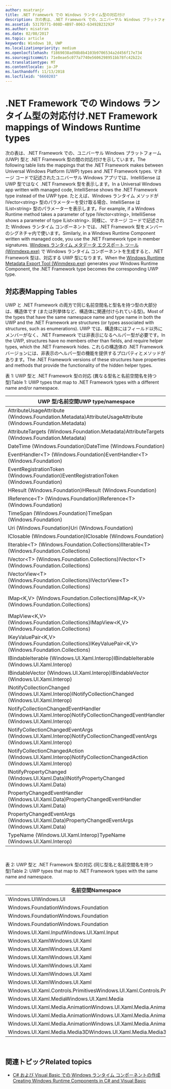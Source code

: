 ```yaml
---
author: msatranjr
title: .NET Framework での Windows ランタイム型の対応付け
description: 次の表は、.NET Framework での、ユニバーサル Windows プラットフォーム (UWP) 型と .NET Framework 型の間の対応付けを示しています。
ms.assetid: 5317D771-808D-4B97-8063-63492B23292F
ms.author: misatran
ms.date: 02/08/2017
ms.topic: article
keywords: Windows 10, UWP
ms.localizationpriority: medium
ms.openlocfilehash: f1869038ad98b8b4103b9706534a2d456f17e734
ms.sourcegitcommit: 71e8eae5c077a7740e5606298951bb78fc42b22c
ms.translationtype: MT
ms.contentlocale: ja-JP
ms.lasthandoff: 11/13/2018
ms.locfileid: "6660203"
---
```

# <a name="net-framework-mappings-of-windows-runtime-types"></a><span data-ttu-id="df3f9-104">.NET Framework での Windows ランタイム型の対応付け</span><span class="sxs-lookup"><span data-stu-id="df3f9-104">.NET Framework mappings of Windows Runtime types</span></span>



<span data-ttu-id="df3f9-105">次の表は、.NET Framework での、ユニバーサル Windows プラットフォーム (UWP) 型と .NET Framework 型の間の対応付けを示しています。</span><span class="sxs-lookup"><span data-stu-id="df3f9-105">The following table lists the mappings that the .NET Framework makes between Universal Windows Platform (UWP) types and .NET Framework types.</span></span> <span data-ttu-id="df3f9-106">マネージ コードで記述されたユニバーサル Windows アプリでは、IntelliSense は UWP 型ではなく .NET Framework 型を表示します。</span><span class="sxs-lookup"><span data-stu-id="df3f9-106">In a Universal Windows app written with managed code, IntelliSense shows the .NET Framework type instead of the UWP type.</span></span> <span data-ttu-id="df3f9-107">たとえば、Windows ランタイム メソッドが IVector&lt;string&gt; 型のパラメーターを受け取る場合、IntelliSense は IList&lt;string&gt; 型のパラメーターを表示します。</span><span class="sxs-lookup"><span data-stu-id="df3f9-107">For example, if a Windows Runtime method takes a parameter of type IVector&lt;string&gt;, IntelliSense shows a parameter of type IList&lt;string&gt;.</span></span> <span data-ttu-id="df3f9-108">同様に、マネージ コードで記述された Windows ランタイム コンポーネントでは、.NET Framework 型をメンバーのシグネチャ内で使います。</span><span class="sxs-lookup"><span data-stu-id="df3f9-108">Similarly, in a Windows Runtime Component written with managed code, you use the .NET Framework type in member signatures.</span></span> <span data-ttu-id="df3f9-109">[Windows ランタイム メタデータ エクスポート ツール (Winmdexp.exe)](https://msdn.microsoft.com/library/hh925576.aspx) で Windows ランタイム コンポーネントを生成すると、.NET Framework 型は、対応する UWP 型になります。</span><span class="sxs-lookup"><span data-stu-id="df3f9-109">When the [Windows Runtime Metadata Export Tool (Winmdexp.exe)](https://msdn.microsoft.com/library/hh925576.aspx) generates your Windows Runtime Component, the .NET Framework type becomes the corresponding UWP type.</span></span>

## <a name="mapping-tables"></a><span data-ttu-id="df3f9-110">対応表</span><span class="sxs-lookup"><span data-stu-id="df3f9-110">Mapping Tables</span></span>


<span data-ttu-id="df3f9-111">UWP と .NET Framework の両方で同じ名前空間名と型名を持つ型の大部分は、構造体です (または列挙体など、構造体に関連付けられている型)。</span><span class="sxs-lookup"><span data-stu-id="df3f9-111">Most of the types that have the same namespace name and type name in both the UWP and the .NET Framework are structures (or types associated with structures, such as enumerations).</span></span> <span data-ttu-id="df3f9-112">UWP では、構造体にはフィールド以外にメンバーがなく、.NET Framework では非表示になるヘルパー型が必要です。</span><span class="sxs-lookup"><span data-stu-id="df3f9-112">In the UWP, structures have no members other than fields, and require helper types, which the .NET Framework hides.</span></span> <span data-ttu-id="df3f9-113">これらの構造体の .NET Framework バージョンには、非表示のヘルパー型の機能を提供するプロパティとメソッドがあります。</span><span class="sxs-lookup"><span data-stu-id="df3f9-113">The .NET Framework versions of these structures have properties and methods that provide the functionality of the hidden helper types.</span></span>

<span data-ttu-id="df3f9-114">表 1: UWP 型と .NET Framework 型の対応 (異なる型名と名前空間名を持つ型)</span><span class="sxs-lookup"><span data-stu-id="df3f9-114">Table 1: UWP types that map to .NET Framework types with a different name and/or namespace.</span></span>

| <span data-ttu-id="df3f9-115">UWP 型/名前空間</span><span class="sxs-lookup"><span data-stu-id="df3f9-115">UWP type/namespace</span></span>                                            | <span data-ttu-id="df3f9-116">.NET Framework 型/名前空間</span><span class="sxs-lookup"><span data-stu-id="df3f9-116">.NET Framework type/namespace</span></span>                                          | <span data-ttu-id="df3f9-117">.NET Framework アセンブリ</span><span class="sxs-lookup"><span data-stu-id="df3f9-117">.NET Framework assembly</span></span>                           |
|---------------------------------------------------------------|------------------------------------------------------------------------|---------------------------------------------------|
| <span data-ttu-id="df3f9-118">AttributeUsageAttribute (Windows.Foundation.Metadata)</span><span class="sxs-lookup"><span data-stu-id="df3f9-118">AttributeUsageAttribute (Windows.Foundation.Metadata)</span></span>         | <span data-ttu-id="df3f9-119">AttributeUsageAttribute (System)</span><span class="sxs-lookup"><span data-stu-id="df3f9-119">AttributeUsageAttribute (System)</span></span>                                       | <span data-ttu-id="df3f9-120">System.Runtime.dll</span><span class="sxs-lookup"><span data-stu-id="df3f9-120">System.Runtime.dll</span></span>                                |
| <span data-ttu-id="df3f9-121">AttributeTargets (Windows.Foundation.Metadata)</span><span class="sxs-lookup"><span data-stu-id="df3f9-121">AttributeTargets (Windows.Foundation.Metadata)</span></span>                | <span data-ttu-id="df3f9-122">AttributeTargets (System)</span><span class="sxs-lookup"><span data-stu-id="df3f9-122">AttributeTargets (System)</span></span>                                              | <span data-ttu-id="df3f9-123">System.Runtime.dll</span><span class="sxs-lookup"><span data-stu-id="df3f9-123">System.Runtime.dll</span></span>                                |
| <span data-ttu-id="df3f9-124">DateTime (Windows.Foundation)</span><span class="sxs-lookup"><span data-stu-id="df3f9-124">DateTime (Windows.Foundation)</span></span>                                 | <span data-ttu-id="df3f9-125">DateTimeOffset (System)</span><span class="sxs-lookup"><span data-stu-id="df3f9-125">DateTimeOffset (System)</span></span>                                                | <span data-ttu-id="df3f9-126">System.Runtime.dll</span><span class="sxs-lookup"><span data-stu-id="df3f9-126">System.Runtime.dll</span></span>                                |
| <span data-ttu-id="df3f9-127">EventHandler&lt;T&gt; (Windows.Foundation)</span><span class="sxs-lookup"><span data-stu-id="df3f9-127">EventHandler&lt;T&gt; (Windows.Foundation)</span></span>                    | <span data-ttu-id="df3f9-128">EventHandler&lt;T&gt; (System)</span><span class="sxs-lookup"><span data-stu-id="df3f9-128">EventHandler&lt;T&gt; (System)</span></span>                                         | <span data-ttu-id="df3f9-129">System.Runtime.dll</span><span class="sxs-lookup"><span data-stu-id="df3f9-129">System.Runtime.dll</span></span>                                |
| <span data-ttu-id="df3f9-130">EventRegistrationToken (Windows.Foundation)</span><span class="sxs-lookup"><span data-stu-id="df3f9-130">EventRegistrationToken (Windows.Foundation)</span></span>                   | <span data-ttu-id="df3f9-131">EventRegistrationToken (System.Runtime.InteropServices.WindowsRuntime)</span><span class="sxs-lookup"><span data-stu-id="df3f9-131">EventRegistrationToken (System.Runtime.InteropServices.WindowsRuntime)</span></span> | <span data-ttu-id="df3f9-132">System.Runtime.InteropServices.WindowsRuntime.dll</span><span class="sxs-lookup"><span data-stu-id="df3f9-132">System.Runtime.InteropServices.WindowsRuntime.dll</span></span> |
| <span data-ttu-id="df3f9-133">HResult (Windows.Foundation)</span><span class="sxs-lookup"><span data-stu-id="df3f9-133">HResult (Windows.Foundation)</span></span>                                  | <span data-ttu-id="df3f9-134">Exception (System)</span><span class="sxs-lookup"><span data-stu-id="df3f9-134">Exception (System)</span></span>                                                     | <span data-ttu-id="df3f9-135">System.Runtime.dll</span><span class="sxs-lookup"><span data-stu-id="df3f9-135">System.Runtime.dll</span></span>                                |
| <span data-ttu-id="df3f9-136">IReference&lt;T&gt; (Windows.Foundation)</span><span class="sxs-lookup"><span data-stu-id="df3f9-136">IReference&lt;T&gt; (Windows.Foundation)</span></span>                      | <span data-ttu-id="df3f9-137">Nullable&lt;T&gt; (System)</span><span class="sxs-lookup"><span data-stu-id="df3f9-137">Nullable&lt;T&gt; (System)</span></span>                                             | <span data-ttu-id="df3f9-138">System.Runtime.dll</span><span class="sxs-lookup"><span data-stu-id="df3f9-138">System.Runtime.dll</span></span>                                |
| <span data-ttu-id="df3f9-139">TimeSpan (Windows.Foundation)</span><span class="sxs-lookup"><span data-stu-id="df3f9-139">TimeSpan (Windows.Foundation)</span></span>                                 | <span data-ttu-id="df3f9-140">TimeSpan (System)</span><span class="sxs-lookup"><span data-stu-id="df3f9-140">TimeSpan (System)</span></span>                                                      | <span data-ttu-id="df3f9-141">System.Runtime.dll</span><span class="sxs-lookup"><span data-stu-id="df3f9-141">System.Runtime.dll</span></span>                                |
| <span data-ttu-id="df3f9-142">Uri (Windows.Foundation)</span><span class="sxs-lookup"><span data-stu-id="df3f9-142">Uri (Windows.Foundation)</span></span>                                      | <span data-ttu-id="df3f9-143">Uri (System)</span><span class="sxs-lookup"><span data-stu-id="df3f9-143">Uri (System)</span></span>                                                           | <span data-ttu-id="df3f9-144">System.Runtime.dll</span><span class="sxs-lookup"><span data-stu-id="df3f9-144">System.Runtime.dll</span></span>                                |
| <span data-ttu-id="df3f9-145">IClosable (Windows.Foundation)</span><span class="sxs-lookup"><span data-stu-id="df3f9-145">IClosable (Windows.Foundation)</span></span>                                | <span data-ttu-id="df3f9-146">IDisposable (System)</span><span class="sxs-lookup"><span data-stu-id="df3f9-146">IDisposable (System)</span></span>                                                   | <span data-ttu-id="df3f9-147">System.Runtime.dll</span><span class="sxs-lookup"><span data-stu-id="df3f9-147">System.Runtime.dll</span></span>                                |
| <span data-ttu-id="df3f9-148">IIterable&lt;T&gt; (Windows.Foundation.Collections)</span><span class="sxs-lookup"><span data-stu-id="df3f9-148">IIterable&lt;T&gt; (Windows.Foundation.Collections)</span></span>           | <span data-ttu-id="df3f9-149">IEnumerable&lt;T&gt; (System.Collections.Generic)</span><span class="sxs-lookup"><span data-stu-id="df3f9-149">IEnumerable&lt;T&gt; (System.Collections.Generic)</span></span>                      | <span data-ttu-id="df3f9-150">System.Runtime.dll</span><span class="sxs-lookup"><span data-stu-id="df3f9-150">System.Runtime.dll</span></span>                                |
| <span data-ttu-id="df3f9-151">IVector&lt;T&gt; (Windows.Foundation.Collections)</span><span class="sxs-lookup"><span data-stu-id="df3f9-151">IVector&lt;T&gt; (Windows.Foundation.Collections)</span></span>             | <span data-ttu-id="df3f9-152">IList&lt;T&gt; (System.Collections.Generic)</span><span class="sxs-lookup"><span data-stu-id="df3f9-152">IList&lt;T&gt; (System.Collections.Generic)</span></span>                            | <span data-ttu-id="df3f9-153">System.Runtime.dll</span><span class="sxs-lookup"><span data-stu-id="df3f9-153">System.Runtime.dll</span></span>                                |
| <span data-ttu-id="df3f9-154">IVectorView&lt;T&gt; (Windows.Foundation.Collections)</span><span class="sxs-lookup"><span data-stu-id="df3f9-154">IVectorView&lt;T&gt; (Windows.Foundation.Collections)</span></span>         | <span data-ttu-id="df3f9-155">IReadOnlyList&lt;T&gt; (System.Collections.Generic)</span><span class="sxs-lookup"><span data-stu-id="df3f9-155">IReadOnlyList&lt;T&gt; (System.Collections.Generic)</span></span>                    | <span data-ttu-id="df3f9-156">System.Runtime.dll</span><span class="sxs-lookup"><span data-stu-id="df3f9-156">System.Runtime.dll</span></span>                                |
| <span data-ttu-id="df3f9-157">IMap&lt;K,V&gt; (Windows.Foundation.Collections)</span><span class="sxs-lookup"><span data-stu-id="df3f9-157">IMap&lt;K,V&gt; (Windows.Foundation.Collections)</span></span>              | <span data-ttu-id="df3f9-158">IDictionary&lt;TKey,TValue&gt; (System.Collections.Generic)</span><span class="sxs-lookup"><span data-stu-id="df3f9-158">IDictionary&lt;TKey,TValue&gt; (System.Collections.Generic)</span></span>            | <span data-ttu-id="df3f9-159">System.Runtime.dll</span><span class="sxs-lookup"><span data-stu-id="df3f9-159">System.Runtime.dll</span></span>                                |
| <span data-ttu-id="df3f9-160">IMapView&lt;K,V&gt; (Windows.Foundation.Collections)</span><span class="sxs-lookup"><span data-stu-id="df3f9-160">IMapView&lt;K,V&gt; (Windows.Foundation.Collections)</span></span>          | <span data-ttu-id="df3f9-161">IReadOnlyDictionary&lt;TKey,TValue&gt; (System.Collections.Generic)</span><span class="sxs-lookup"><span data-stu-id="df3f9-161">IReadOnlyDictionary&lt;TKey,TValue&gt; (System.Collections.Generic)</span></span>    | <span data-ttu-id="df3f9-162">System.Runtime.dll</span><span class="sxs-lookup"><span data-stu-id="df3f9-162">System.Runtime.dll</span></span>                                |
| <span data-ttu-id="df3f9-163">IKeyValuePair&lt;K,V&gt; (Windows.Foundation.Collections)</span><span class="sxs-lookup"><span data-stu-id="df3f9-163">IKeyValuePair&lt;K,V&gt; (Windows.Foundation.Collections)</span></span>     | <span data-ttu-id="df3f9-164">KeyValuePair&lt;TKey,TValue&gt; (System.Collections.Generic)</span><span class="sxs-lookup"><span data-stu-id="df3f9-164">KeyValuePair&lt;TKey,TValue&gt; (System.Collections.Generic)</span></span>           | <span data-ttu-id="df3f9-165">System.Runtime.dll</span><span class="sxs-lookup"><span data-stu-id="df3f9-165">System.Runtime.dll</span></span>                                |
| <span data-ttu-id="df3f9-166">IBindableIterable (Windows.UI.Xaml.Interop)</span><span class="sxs-lookup"><span data-stu-id="df3f9-166">IBindableIterable (Windows.UI.Xaml.Interop)</span></span>                   | <span data-ttu-id="df3f9-167">IEnumerable (System.Collections)</span><span class="sxs-lookup"><span data-stu-id="df3f9-167">IEnumerable (System.Collections)</span></span>                                       | <span data-ttu-id="df3f9-168">System.Runtime.dll</span><span class="sxs-lookup"><span data-stu-id="df3f9-168">System.Runtime.dll</span></span>                                |
| <span data-ttu-id="df3f9-169">IBindableVector (Windows.UI.Xaml.Interop)</span><span class="sxs-lookup"><span data-stu-id="df3f9-169">IBindableVector (Windows.UI.Xaml.Interop)</span></span>                     | <span data-ttu-id="df3f9-170">IList (System.Collections)</span><span class="sxs-lookup"><span data-stu-id="df3f9-170">IList (System.Collections)</span></span>                                             | <span data-ttu-id="df3f9-171">System.Runtime.dll</span><span class="sxs-lookup"><span data-stu-id="df3f9-171">System.Runtime.dll</span></span>                                |
| <span data-ttu-id="df3f9-172">INotifyCollectionChanged (Windows.UI.Xaml.Interop)</span><span class="sxs-lookup"><span data-stu-id="df3f9-172">INotifyCollectionChanged (Windows.UI.Xaml.Interop)</span></span>            | <span data-ttu-id="df3f9-173">INotifyCollectionChanged (System.Collections.Specialized)</span><span class="sxs-lookup"><span data-stu-id="df3f9-173">INotifyCollectionChanged (System.Collections.Specialized)</span></span>              | <span data-ttu-id="df3f9-174">System.ObjectModel.dll</span><span class="sxs-lookup"><span data-stu-id="df3f9-174">System.ObjectModel.dll</span></span>                            |
| <span data-ttu-id="df3f9-175">NotifyCollectionChangedEventHandler (Windows.UI.Xaml.Interop)</span><span class="sxs-lookup"><span data-stu-id="df3f9-175">NotifyCollectionChangedEventHandler (Windows.UI.Xaml.Interop)</span></span> | <span data-ttu-id="df3f9-176">NotifyCollectionChangedEventHandler (System.Collections.Specialized)</span><span class="sxs-lookup"><span data-stu-id="df3f9-176">NotifyCollectionChangedEventHandler (System.Collections.Specialized)</span></span>   | <span data-ttu-id="df3f9-177">System.ObjectModel.dll</span><span class="sxs-lookup"><span data-stu-id="df3f9-177">System.ObjectModel.dll</span></span>                            |
| <span data-ttu-id="df3f9-178">NotifyCollectionChangedEventArgs (Windows.UI.Xaml.Interop)</span><span class="sxs-lookup"><span data-stu-id="df3f9-178">NotifyCollectionChangedEventArgs (Windows.UI.Xaml.Interop)</span></span>    | <span data-ttu-id="df3f9-179">NotifyCollectionChangedEventArgs (System.Collections.Specialized)</span><span class="sxs-lookup"><span data-stu-id="df3f9-179">NotifyCollectionChangedEventArgs (System.Collections.Specialized)</span></span>      | <span data-ttu-id="df3f9-180">System.ObjectModel.dll</span><span class="sxs-lookup"><span data-stu-id="df3f9-180">System.ObjectModel.dll</span></span>                            |
| <span data-ttu-id="df3f9-181">NotifyCollectionChangedAction (Windows.UI.Xaml.Interop)</span><span class="sxs-lookup"><span data-stu-id="df3f9-181">NotifyCollectionChangedAction (Windows.UI.Xaml.Interop)</span></span>       | <span data-ttu-id="df3f9-182">NotifyCollectionChangedAction (System.Collections.Specialized)</span><span class="sxs-lookup"><span data-stu-id="df3f9-182">NotifyCollectionChangedAction (System.Collections.Specialized)</span></span>         | <span data-ttu-id="df3f9-183">System.ObjectModel.dll</span><span class="sxs-lookup"><span data-stu-id="df3f9-183">System.ObjectModel.dll</span></span>                            |
| <span data-ttu-id="df3f9-184">INotifyPropertyChanged (Windows.UI.Xaml.Data)</span><span class="sxs-lookup"><span data-stu-id="df3f9-184">INotifyPropertyChanged (Windows.UI.Xaml.Data)</span></span>                 | <span data-ttu-id="df3f9-185">INotifyPropertyChanged (System.ComponentModel)</span><span class="sxs-lookup"><span data-stu-id="df3f9-185">INotifyPropertyChanged (System.ComponentModel)</span></span>                         | <span data-ttu-id="df3f9-186">System.ObjectModel.dll</span><span class="sxs-lookup"><span data-stu-id="df3f9-186">System.ObjectModel.dll</span></span>                            |
| <span data-ttu-id="df3f9-187">PropertyChangedEventHandler (Windows.UI.Xaml.Data)</span><span class="sxs-lookup"><span data-stu-id="df3f9-187">PropertyChangedEventHandler (Windows.UI.Xaml.Data)</span></span>            | <span data-ttu-id="df3f9-188">PropertyChangedEventHandler (System.ComponentModel)</span><span class="sxs-lookup"><span data-stu-id="df3f9-188">PropertyChangedEventHandler (System.ComponentModel)</span></span>                    | <span data-ttu-id="df3f9-189">System.ObjectModel.dll</span><span class="sxs-lookup"><span data-stu-id="df3f9-189">System.ObjectModel.dll</span></span>                            |
| <span data-ttu-id="df3f9-190">PropertyChangedEventArgs (Windows.UI.Xaml.Data)</span><span class="sxs-lookup"><span data-stu-id="df3f9-190">PropertyChangedEventArgs (Windows.UI.Xaml.Data)</span></span>               | <span data-ttu-id="df3f9-191">PropertyChangedEventArgs (System.ComponentModel)</span><span class="sxs-lookup"><span data-stu-id="df3f9-191">PropertyChangedEventArgs (System.ComponentModel)</span></span>                       | <span data-ttu-id="df3f9-192">System.ObjectModel.dll</span><span class="sxs-lookup"><span data-stu-id="df3f9-192">System.ObjectModel.dll</span></span>                            |
| <span data-ttu-id="df3f9-193">TypeName (Windows.UI.Xaml.Interop)</span><span class="sxs-lookup"><span data-stu-id="df3f9-193">TypeName (Windows.UI.Xaml.Interop)</span></span>                            | <span data-ttu-id="df3f9-194">Type (System)</span><span class="sxs-lookup"><span data-stu-id="df3f9-194">Type (System)</span></span>                                                          | <span data-ttu-id="df3f9-195">System.Runtime.dll</span><span class="sxs-lookup"><span data-stu-id="df3f9-195">System.Runtime.dll</span></span>                                |

 

<span data-ttu-id="df3f9-196">表 2: UWP 型と .NET Framework 型の対応 (同じ型名と名前空間名を持つ型)</span><span class="sxs-lookup"><span data-stu-id="df3f9-196">Table 2: UWP types that map to .NET Framework types with the same name and namespace.</span></span>

| <span data-ttu-id="df3f9-197">名前空間</span><span class="sxs-lookup"><span data-stu-id="df3f9-197">Namespace</span></span>                           | <span data-ttu-id="df3f9-198">型</span><span class="sxs-lookup"><span data-stu-id="df3f9-198">Type</span></span>               | <span data-ttu-id="df3f9-199">.NET Framework アセンブリ</span><span class="sxs-lookup"><span data-stu-id="df3f9-199">.NET Framework assembly</span></span>                   |
|-------------------------------------|--------------------|-------------------------------------------|
| <span data-ttu-id="df3f9-200">Windows.UI</span><span class="sxs-lookup"><span data-stu-id="df3f9-200">Windows.UI</span></span>                          | <span data-ttu-id="df3f9-201">Color</span><span class="sxs-lookup"><span data-stu-id="df3f9-201">Color</span></span>              | <span data-ttu-id="df3f9-202">System.Runtime.WindowsRuntime.dll</span><span class="sxs-lookup"><span data-stu-id="df3f9-202">System.Runtime.WindowsRuntime.dll</span></span>         |
| <span data-ttu-id="df3f9-203">Windows.Foundation</span><span class="sxs-lookup"><span data-stu-id="df3f9-203">Windows.Foundation</span></span>                  | <span data-ttu-id="df3f9-204">Point</span><span class="sxs-lookup"><span data-stu-id="df3f9-204">Point</span></span>              | <span data-ttu-id="df3f9-205">System.Runtime.WindowsRuntime.dll</span><span class="sxs-lookup"><span data-stu-id="df3f9-205">System.Runtime.WindowsRuntime.dll</span></span>         |
| <span data-ttu-id="df3f9-206">Windows.Foundation</span><span class="sxs-lookup"><span data-stu-id="df3f9-206">Windows.Foundation</span></span>                  | <span data-ttu-id="df3f9-207">Rect</span><span class="sxs-lookup"><span data-stu-id="df3f9-207">Rect</span></span>               | <span data-ttu-id="df3f9-208">System.Runtime.WindowsRuntime.dll</span><span class="sxs-lookup"><span data-stu-id="df3f9-208">System.Runtime.WindowsRuntime.dll</span></span>         |
| <span data-ttu-id="df3f9-209">Windows.Foundation</span><span class="sxs-lookup"><span data-stu-id="df3f9-209">Windows.Foundation</span></span>                  | <span data-ttu-id="df3f9-210">Size</span><span class="sxs-lookup"><span data-stu-id="df3f9-210">Size</span></span>               | <span data-ttu-id="df3f9-211">System.Runtime.WindowsRuntime.dll</span><span class="sxs-lookup"><span data-stu-id="df3f9-211">System.Runtime.WindowsRuntime.dll</span></span>         |
| <span data-ttu-id="df3f9-212">Windows.UI.Xaml.Input</span><span class="sxs-lookup"><span data-stu-id="df3f9-212">Windows.UI.Xaml.Input</span></span>               | <span data-ttu-id="df3f9-213">ICommand</span><span class="sxs-lookup"><span data-stu-id="df3f9-213">ICommand</span></span>           | <span data-ttu-id="df3f9-214">System.ObjectModel.dll</span><span class="sxs-lookup"><span data-stu-id="df3f9-214">System.ObjectModel.dll</span></span>                    |
| <span data-ttu-id="df3f9-215">Windows.UI.Xaml</span><span class="sxs-lookup"><span data-stu-id="df3f9-215">Windows.UI.Xaml</span></span>                     | <span data-ttu-id="df3f9-216">CornerRadius</span><span class="sxs-lookup"><span data-stu-id="df3f9-216">CornerRadius</span></span>       | <span data-ttu-id="df3f9-217">System.Runtime.WindowsRuntime.UI.Xaml.dll</span><span class="sxs-lookup"><span data-stu-id="df3f9-217">System.Runtime.WindowsRuntime.UI.Xaml.dll</span></span> |
| <span data-ttu-id="df3f9-218">Windows.UI.Xaml</span><span class="sxs-lookup"><span data-stu-id="df3f9-218">Windows.UI.Xaml</span></span>                     | <span data-ttu-id="df3f9-219">Duration</span><span class="sxs-lookup"><span data-stu-id="df3f9-219">Duration</span></span>           | <span data-ttu-id="df3f9-220">System.Runtime.WindowsRuntime.UI.Xaml.dll</span><span class="sxs-lookup"><span data-stu-id="df3f9-220">System.Runtime.WindowsRuntime.UI.Xaml.dll</span></span> |
| <span data-ttu-id="df3f9-221">Windows.UI.Xaml</span><span class="sxs-lookup"><span data-stu-id="df3f9-221">Windows.UI.Xaml</span></span>                     | <span data-ttu-id="df3f9-222">DurationType</span><span class="sxs-lookup"><span data-stu-id="df3f9-222">DurationType</span></span>       | <span data-ttu-id="df3f9-223">System.Runtime.WindowsRuntime.UI.Xaml.dll</span><span class="sxs-lookup"><span data-stu-id="df3f9-223">System.Runtime.WindowsRuntime.UI.Xaml.dll</span></span> |
| <span data-ttu-id="df3f9-224">Windows.UI.Xaml</span><span class="sxs-lookup"><span data-stu-id="df3f9-224">Windows.UI.Xaml</span></span>                     | <span data-ttu-id="df3f9-225">GridLength</span><span class="sxs-lookup"><span data-stu-id="df3f9-225">GridLength</span></span>         | <span data-ttu-id="df3f9-226">System.Runtime.WindowsRuntime.UI.Xaml.dll</span><span class="sxs-lookup"><span data-stu-id="df3f9-226">System.Runtime.WindowsRuntime.UI.Xaml.dll</span></span> |
| <span data-ttu-id="df3f9-227">Windows.UI.Xaml</span><span class="sxs-lookup"><span data-stu-id="df3f9-227">Windows.UI.Xaml</span></span>                     | <span data-ttu-id="df3f9-228">GridUnitType</span><span class="sxs-lookup"><span data-stu-id="df3f9-228">GridUnitType</span></span>       | <span data-ttu-id="df3f9-229">System.Runtime.WindowsRuntime.UI.Xaml.dll</span><span class="sxs-lookup"><span data-stu-id="df3f9-229">System.Runtime.WindowsRuntime.UI.Xaml.dll</span></span> |
| <span data-ttu-id="df3f9-230">Windows.UI.Xaml</span><span class="sxs-lookup"><span data-stu-id="df3f9-230">Windows.UI.Xaml</span></span>                     | <span data-ttu-id="df3f9-231">Thickness</span><span class="sxs-lookup"><span data-stu-id="df3f9-231">Thickness</span></span>          | <span data-ttu-id="df3f9-232">System.Runtime.WindowsRuntime.UI.Xaml.dll</span><span class="sxs-lookup"><span data-stu-id="df3f9-232">System.Runtime.WindowsRuntime.UI.Xaml.dll</span></span> |
| <span data-ttu-id="df3f9-233">Windows.UI.Xaml.Controls.Primitives</span><span class="sxs-lookup"><span data-stu-id="df3f9-233">Windows.UI.Xaml.Controls.Primitives</span></span> | <span data-ttu-id="df3f9-234">GeneratorPosition</span><span class="sxs-lookup"><span data-stu-id="df3f9-234">GeneratorPosition</span></span>  | <span data-ttu-id="df3f9-235">System.Runtime.WindowsRuntime.UI.Xaml.dll</span><span class="sxs-lookup"><span data-stu-id="df3f9-235">System.Runtime.WindowsRuntime.UI.Xaml.dll</span></span> |
| <span data-ttu-id="df3f9-236">Windows.UI.Xaml.Media</span><span class="sxs-lookup"><span data-stu-id="df3f9-236">Windows.UI.Xaml.Media</span></span>               | <span data-ttu-id="df3f9-237">Matrix</span><span class="sxs-lookup"><span data-stu-id="df3f9-237">Matrix</span></span>             | <span data-ttu-id="df3f9-238">System.Runtime.WindowsRuntime.UI.Xaml.dll</span><span class="sxs-lookup"><span data-stu-id="df3f9-238">System.Runtime.WindowsRuntime.UI.Xaml.dll</span></span> |
| <span data-ttu-id="df3f9-239">Windows.UI.Xaml.Media.Animation</span><span class="sxs-lookup"><span data-stu-id="df3f9-239">Windows.UI.Xaml.Media.Animation</span></span>     | <span data-ttu-id="df3f9-240">KeyTime</span><span class="sxs-lookup"><span data-stu-id="df3f9-240">KeyTime</span></span>            | <span data-ttu-id="df3f9-241">System.Runtime.WindowsRuntime.UI.Xaml.dll</span><span class="sxs-lookup"><span data-stu-id="df3f9-241">System.Runtime.WindowsRuntime.UI.Xaml.dll</span></span> |
| <span data-ttu-id="df3f9-242">Windows.UI.Xaml.Media.Animation</span><span class="sxs-lookup"><span data-stu-id="df3f9-242">Windows.UI.Xaml.Media.Animation</span></span>     | <span data-ttu-id="df3f9-243">RepeatBehavior</span><span class="sxs-lookup"><span data-stu-id="df3f9-243">RepeatBehavior</span></span>     | <span data-ttu-id="df3f9-244">System.Runtime.WindowsRuntime.UI.Xaml.dll</span><span class="sxs-lookup"><span data-stu-id="df3f9-244">System.Runtime.WindowsRuntime.UI.Xaml.dll</span></span> |
| <span data-ttu-id="df3f9-245">Windows.UI.Xaml.Media.Animation</span><span class="sxs-lookup"><span data-stu-id="df3f9-245">Windows.UI.Xaml.Media.Animation</span></span>     | <span data-ttu-id="df3f9-246">RepeatBehaviorType</span><span class="sxs-lookup"><span data-stu-id="df3f9-246">RepeatBehaviorType</span></span> | <span data-ttu-id="df3f9-247">System.Runtime.WindowsRuntime.UI.Xaml.dll</span><span class="sxs-lookup"><span data-stu-id="df3f9-247">System.Runtime.WindowsRuntime.UI.Xaml.dll</span></span> |
| <span data-ttu-id="df3f9-248">Windows.UI.Xaml.Media.Media3D</span><span class="sxs-lookup"><span data-stu-id="df3f9-248">Windows.UI.Xaml.Media.Media3D</span></span>       | <span data-ttu-id="df3f9-249">Matrix3D</span><span class="sxs-lookup"><span data-stu-id="df3f9-249">Matrix3D</span></span>           | <span data-ttu-id="df3f9-250">System.Runtime.WindowsRuntime.UI.Xaml.dll</span><span class="sxs-lookup"><span data-stu-id="df3f9-250">System.Runtime.WindowsRuntime.UI.Xaml.dll</span></span> |

 

## <a name="related-topics"></a><span data-ttu-id="df3f9-251">関連トピック</span><span class="sxs-lookup"><span data-stu-id="df3f9-251">Related topics</span></span>

* [<span data-ttu-id="df3f9-252">C# および Visual Basic での Windows ランタイム コンポーネントの作成</span><span class="sxs-lookup"><span data-stu-id="df3f9-252">Creating Windows Runtime Components in C# and Visual Basic</span></span>](creating-windows-runtime-components-in-csharp-and-visual-basic.md)
